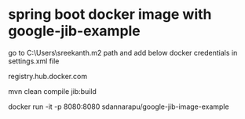 # spring boot docker image with google-jib-example

go to C:\Users\sreekanth\.m2 path and add below docker credentials in settings.xml file

<servers>
    <server>
        <id>registry.hub.docker.com</id>
        <username><DockerHub Username></username>
        <password><DockerHub Password></password>
    </server>
</servers>


mvn clean compile jib:build

docker run -it -p 8080:8080 sdannarapu/google-jib-image-example